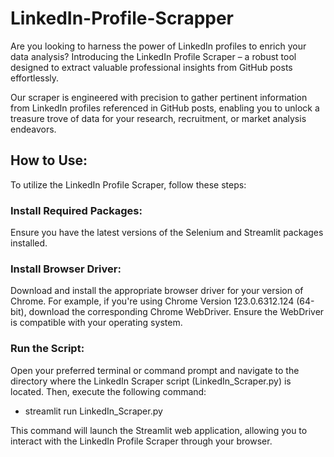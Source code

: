 # LinkedIn-Profile-Scrapper
Are you looking to harness the power of LinkedIn profiles to enrich your data analysis? Introducing the LinkedIn Profile Scraper – a robust tool designed to extract valuable professional insights from GitHub posts effortlessly.

Our scraper is engineered with precision to gather pertinent information from LinkedIn profiles referenced in GitHub posts, enabling you to unlock a treasure trove of data for your research, recruitment, or market analysis endeavors.

## How to Use:
To utilize the LinkedIn Profile Scraper, follow these steps:
### Install Required Packages:
Ensure you have the latest versions of the Selenium and Streamlit packages installed.

### Install Browser Driver:
Download and install the appropriate browser driver for your version of Chrome. For example, if you're using Chrome Version 123.0.6312.124 (64-bit), download the corresponding Chrome WebDriver. Ensure the WebDriver is compatible with your operating system.

### Run the Script:
Open your preferred terminal or command prompt and navigate to the directory where the LinkedIn Scraper script (LinkedIn_Scraper.py) is located. Then, execute the following command:
  - streamlit run LinkedIn_Scraper.py

This command will launch the Streamlit web application, allowing you to interact with the LinkedIn Profile Scraper through your browser.
